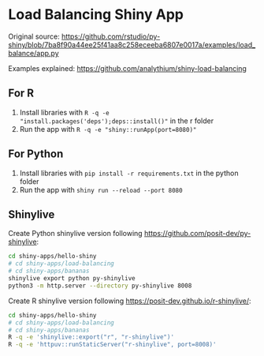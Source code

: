 # Load Balancing Shiny App

Original source: <https://github.com/rstudio/py-shiny/blob/7ba8f90a44ee25f41aa8c258eceeba6807e0017a/examples/load_balance/app.py>

Examples explained: <https://github.com/analythium/shiny-load-balancing>

## For R

1. Install libraries with `R -q -e "install.packages('deps');deps::install()"` in the r folder
2. Run the app with `R -q -e "shiny::runApp(port=8080)"`

## For Python

1. Install libraries with `pip install -r requirements.txt` in the python folder
2. Run the app with `shiny run --reload --port 8080`

## Shinylive

Create Python shinylive version following <https://github.com/posit-dev/py-shinylive>:

```bash
cd shiny-apps/hello-shiny
# cd shiny-apps/load-balancing
# cd shiny-apps/bananas
shinylive export python py-shinylive
python3 -m http.server --directory py-shinylive 8008
```

Create R shinylive version following <https://posit-dev.github.io/r-shinylive/>:

```bash
cd shiny-apps/hello-shiny
# cd shiny-apps/load-balancing
# cd shiny-apps/bananas
R -q -e 'shinylive::export("r", "r-shinylive")'
R -q -e 'httpuv::runStaticServer("r-shinylive", port=8008)'
```

